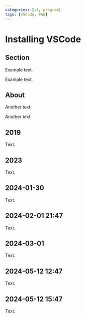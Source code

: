 ```yaml
---
categories: [it, program]
tags: [VSCode, FAQ]
---
```


# Installing VSCode

## Section

Example text.

Example text.

## About

Another text.

Another text.

## 2019

Text.

## 2023

Text.

## 2024-01-30

Text.

## 2024-02-01 21:47

Text.

## 2024-03-01

Text.

## 2024-05-12 12:47

Text.

## 2024-05-12 15:47

Text.
